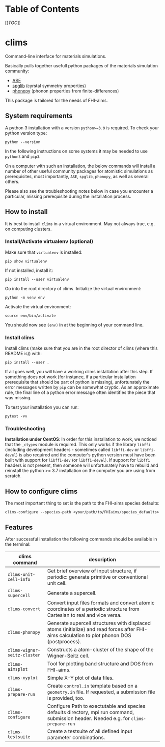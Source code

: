 # Table of Contents
[[_TOC_]]

# clims

Command-line interface for materials simulations. 

Basically pulls together usefull python packages of the materials simulation community:

* [ASE](https://wiki.fysik.dtu.dk/ase/index.html)
* [spglib](https://spglib.github.io/spglib/) (cyrstal symmetry properties)
* [phonopy](https://phonopy.github.io/phonopy/) (phonon properties from finite-differences)

This package is tailored for the needs of FHI-aims.

## System requirements

A python 3 installation with a version `python>=3.9` is required. To check your python version type:
```
python --version
```

In the following instructions on some systems it may be needed to use `python3` and `pip3`.

On a computer with such an installation, the below commands will install a number of other useful community packages for atomistic simulations as prerequisites, most importantly, `ASE`, `spglib`, `phonopy`, as well as several others.

Please also see the troubleshooting notes below in case you encounter a particular, missing prerequisite during the installation process.

## How to install

It is best to install `clims` in a virtual environment. May not always true, e.g. on computing clusters. 

### Install/Activate virtualenv (optional)

Make sure that `virtualenv` is installed:
```
pip show virtualenv 
```
If not installed, install it:
```
pip install --user virtualenv
```

Go into the root directory of clims. Initialize the virtual environment:
```
python -m venv env
```

Activate the virtual environment:
```
source env/bin/activate
```

You should now see `(env)` in at the beginning of your command line.


### Install clims

Install clims (make sure that you are in the root director of clims (where this README is)) with:
```
pip install --user .

```

If all goes well, you will have a working clims installation after this step. If something does not work (for instance, if a particular installation prerequisite that should be part of python is missing), unfortunately the error messages written by `pip` can be somewhat cryptic. As an approximate rule, the final line of a python error message often identifies the piece that was missing.

To test your installation you can run:
```
pytest -vv
```

### Troubleshooting

**Installation under CentOS**: In order for this installation to work, we noticed that the `_ctypes` module is required. This only works if the library `libffi` (including development headers - sometimes called `libffi-dev` or `libffi-devel`) is also required and the computer's python version must have been built with support for `libffi-dev` (or `libffi-devel`). If support for `libffi` headers is not present, then someone will unfortunately have to rebuild and reinstall the python >= 3.7 installation on the computer you are using from scratch.


## How to configure clims

The most important thing to set is the path to the FHI-aims species defaults:
```
clims-configure --species-path <your/path/to/FHIaims/species_defaults>
```

## Features

After successful installation the following commands should be available in the terminal:

| clims command | description |
| ------ | ------ |
| `clims-unit-cell-info` | Get brief overview of input structure, if periodic: generate primitive or conventional unit cell. |
| `clims-supercell` | Generate a supercell. |
| `clims-convert`| Convert input files formats and convert atomic coordinates of a periodic structure from Cartesian to real and vice versa. |
| `clims-phonopy` | Generate supercell structures with displaced atoms (initialize) and read forces after FHI-aims calculation to plot phonon DOS (postprocess). |
| `clims-wigner-seitz-cluster` | Constructs a atom-cluster of the shape of the Wigner-Seitz cell. |
| `clims-aimsplot` | Tool for plotting band structure and DOS from FHI-aims. |
| `clims-xyplot` | Simple X-Y plot of data files. |
| `clims-prepare-run` | Create `control.in` template based on a `geometry.in` file. If requested, a submission file is provided, too. |
| `clims-configure` | Configure Path to exectutable and species defaults directory, mpi run command, submission header. Needed e.g. for `clims-prepare-run` |
| `clims-testsuite` | Create a testsuite of all defined input parameter combinations. |
